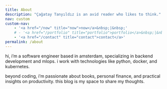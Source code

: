 ```yaml
---
title: About
description: "Çağatay Tanyıldız is an avid reader who likes to think."  
nav: custom
custom-nav: 
    - '<a href="/now" title="now">now</a>&nbsp;|&nbsp;'
    # - '<a href="/portfolio" title="portfolio">portfolio</a>&nbsp;|&nbsp;'
    - '<a href="/contact" title="contact">contact</a>'
permalink: /about
--- 
```



hi, i’m a software engineer based in amsterdam, specializing in backend development and mlops. i work with technologies like python, docker, and kubernetes.

beyond coding, i’m passionate about books, personal finance, and practical insights on productivity. this blog is my space to share my thoughts. 

